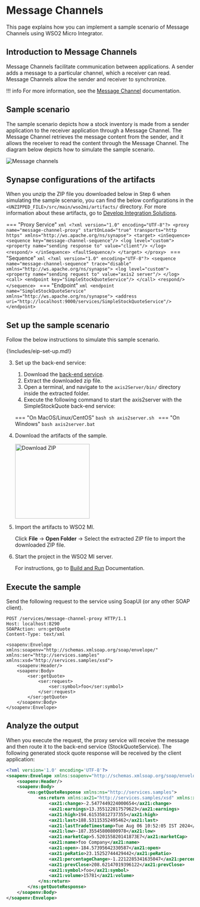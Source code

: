 # Message Channels

This page explains how you can implement a sample scenario of Message Channels using WSO2 Micro Integrator.

## Introduction to Message Channels

Message Channels facilitate communication between applications. A sender adds a message to a particular channel, which a receiver can read. Message Channels allow the sender and receiver to synchronize.

!!! info
    For more information, see the [Message Channel](https://www.enterpriseintegrationpatterns.com/patterns/messaging/MessageChannel.html) documentation.

## Sample scenario

The sample scenario depicts how a stock inventory is made from a sender application to the receiver application through a Message Channel. The Message Channel retrieves the message content from the sender, and it allows the receiver to read the content through the Message Channel. The diagram below depicts how to simulate the sample scenario.

![Message channels]({{base_path}}/assets/img/learn/enterprise-integration-patterns/messaging-systems/message-channels.png)

## Synapse configurations of the artifacts

When you unzip the ZIP file you downloaded below in Step 6 when simulating the sample scenario, you can find the below configurations in the `<UNZIPPED_FILE>/src/main/wso2mi/artifacts/` directory. For more information about these artifacts, go to [Develop Integration Solutions]({{base_path}}/develop/intro-integration-development/).

=== "Proxy Service"
    ```xml
    <?xml version="1.0" encoding="UTF-8"?>
    <proxy name="message-channel-proxy" startOnLoad="true" transports="http https"
        xmlns="http://ws.apache.org/ns/synapse">
        <target>
            <inSequence>
                <sequence key="message-channel-sequence"/>
                <log level="custom">
                    <property name="sending response to" value="client"/>
                </log>
                <respond/>
            </inSequence>
            <faultSequence/>
        </target>
    </proxy>
    ```
=== "Sequence"
    ```xml
    <?xml version="1.0" encoding="UTF-8"?>
    <sequence name="message-channel-sequence" trace="disable" xmlns="http://ws.apache.org/ns/synapse">
        <log level="custom">
            <property name="sending request to" value="axis2 server"/>
        </log>
        <call>
            <endpoint key="SimpleStockQuoteService"/>
        </call>
        <respond/>
    </sequence>
    ```
=== "Endpoint"
    ```xml
    <endpoint name="SimpleStockQuoteService" xmlns="http://ws.apache.org/ns/synapse">
       <address uri="http://localhost:9000/services/SimpleStockQuoteService"/>
    </endpoint>
    ```

## Set up the sample scenario

Follow the below instructions to simulate this sample scenario.

{!includes/eip-set-up.md!}

3. Set up the back-end service:

    1. Download the [back-end service](https://github.com/wso2-docs/WSO2_EI/blob/master/Back-End-Service/axis2Server.zip).
    2. Extract the downloaded zip file.
    3. Open a terminal, and navigate to the `axis2Server/bin/` directory inside the extracted folder.
    4. Execute the following command to start the axis2server with the SimpleStockQuote back-end service:

    === "On MacOS/Linux/CentOS"
        ```bash
        sh axis2server.sh
        ```
    === "On Windows"
        ```bash
        axis2server.bat
        ```

5. Download the artifacts of the sample.

    <a href="{{base_path}}/assets/attachments/learn/enterprise-integration-patterns/MessageChannels.zip">
    <img src="{{base_path}}/assets/img/integrate/connectors/download-zip.png" width="200" alt="Download ZIP"></a>

6. Import the artifacts to WSO2 MI.

    Click **File** -> **Open Folder** -> Select the extracted ZIP file to import the downloaded ZIP file.

7. Start the project in the WSO2 MI server.

    For instructions, go to [Build and Run]({{base_path}}/develop/deploy-artifacts/#build-and-run) Documentation.


## Execute the sample

Send the following request to the service using SoapUI (or any other SOAP client).

```
POST /services/message-channel-proxy HTTP/1.1
Host: localhost:8290
SOAPAction: urn:getQuote
Content-Type: text/xml

<soapenv:Envelope xmlns:soapenv="http://schemas.xmlsoap.org/soap/envelope/" xmlns:ser="http://services.samples" xmlns:xsd="http://services.samples/xsd">
    <soapenv:Header/>
    <soapenv:Body>
        <ser:getQuote>
            <ser:request>
                <ser:symbol>foo</ser:symbol>
            </ser:request>
        </ser:getQuote>
    </soapenv:Body>
</soapenv:Envelope>
```

## Analyze the output

When you execute the request, the proxy service will receive the message and then route it to the back-end service (StockQuoteService). The following generated stock quote response will be received by the client application:

```xml
<?xml version='1.0' encoding='UTF-8'?>
<soapenv:Envelope xmlns:soapenv="http://schemas.xmlsoap.org/soap/envelope/">
    <soapenv:Header/>
    <soapenv:Body>
        <ns:getQuoteResponse xmlns:ns="http://services.samples">
            <ns:return xmlns:ax21="http://services.samples/xsd" xmlns:xsi="http://www.w3.org/2001/XMLSchema-instance" xsi:type="ax21:GetQuoteResponse">
                <ax21:change>-2.5477449224000654</ax21:change>
                <ax21:earnings>13.355122817579623</ax21:earnings>
                <ax21:high>194.61535812737355</ax21:high>
                <ax21:last>188.53115352495462</ax21:last>
                <ax21:lastTradeTimestamp>Tue Aug 06 10:52:05 IST 2024</ax21:lastTradeTimestamp>
                <ax21:low>-187.35545800800978</ax21:low>
                <ax21:marketCap>5.520155820141873E7</ax21:marketCap>
                <ax21:name>foo Company</ax21:name>
                <ax21:open>-184.57395642330587</ax21:open>
                <ax21:peRatio>23.15252744429442</ax21:peRatio>
                <ax21:percentageChange>-1.2212285341635047</ax21:percentageChange>
                <ax21:prevClose>208.62147019396122</ax21:prevClose>
                <ax21:symbol>foo</ax21:symbol>
                <ax21:volume>15781</ax21:volume>
            </ns:return>
        </ns:getQuoteResponse>
    </soapenv:Body>
</soapenv:Envelope>
```

